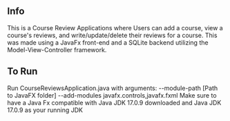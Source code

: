 ## Info
This is a Course Review Applications where Users can add a course, view a course's reviews, and write/update/delete their reviews for a course. This was made using a JavaFx front-end and a SQLite backend utilizing the Model-View-Controller framework.

## To Run

Run CourseReviewsApplication.java with arguments: --module-path [Path to JavaFX folder] --add-modules javafx.controls,javafx.fxml
Make sure to have a Java Fx compatible with Java JDK 17.0.9 downloaded and Java JDK 17.0.9 as your running JDK
